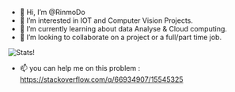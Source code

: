 - 👋 Hi, I’m @RinmoDo
- 👀 I’m interested in IOT and Computer Vision Projects.
- 🌱 I’m currently learning about data Analyse & Cloud computing.
- 💞️ I’m looking to collaborate on a project or a full/part time job.

![Stats!](https://github-readme-stats.vercel.app/api?username=rinmodo&&show_icons=true&title_color=ffffff&icon_color=bb2acf&text_color=daf7dc&bg_color=151515)


- 📫 you can help me on this problem : https://stackoverflow.com/q/66934907/15545325

<!---
RinmoDo/RinmoDo is a ✨ special ✨ repository because its `README.md` (this file) appears on your GitHub profile.
You can click the Preview link to take a look at your changes.
--->
